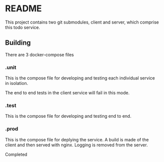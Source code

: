 # README

This project contains two git submodules, client and server, which comprise
this todo service.

## Building

There are 3 docker-compose files

### .unit

This is the compose file for developing and testing each individual service in
isolation.

The end to end tests in the client service will fail in this mode.

### .test

This is the compose file for developing and testing end to end.

### .prod

This is the compose file for deplying the service. A build is made of the client
and then served with nginx. Logging is removed from the server.

Completed
